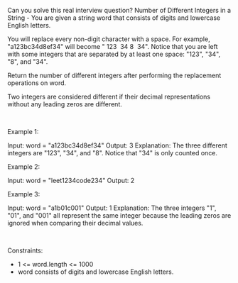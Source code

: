 Can you solve this real interview question? Number of Different Integers in a String - You are given a string word that consists of digits and lowercase English letters.

You will replace every non-digit character with a space. For example, "a123bc34d8ef34" will become " 123  34 8  34". Notice that you are left with some integers that are separated by at least one space: "123", "34", "8", and "34".

Return the number of different integers after performing the replacement operations on word.

Two integers are considered different if their decimal representations without any leading zeros are different.

 

Example 1:


Input: word = "a123bc34d8ef34"
Output: 3
Explanation: The three different integers are "123", "34", and "8". Notice that "34" is only counted once.


Example 2:


Input: word = "leet1234code234"
Output: 2


Example 3:


Input: word = "a1b01c001"
Output: 1
Explanation: The three integers "1", "01", and "001" all represent the same integer because
the leading zeros are ignored when comparing their decimal values.


 

Constraints:

 * 1 <= word.length <= 1000
 * word consists of digits and lowercase English letters.